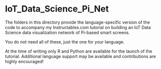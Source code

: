 # IoT_Data_Science_Pi_Net

The folders in this directory provide the language-specific version of the code to accompany my Instructables.com tutorial on building an IoT Data Science data visualization network of Pi-based smart screens.

You do not need all of these, just the one for your language.

At the time of writing only R and Python are available for the launch of the tutorial. Additional language support may be available and contributions are highly encouraged!